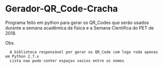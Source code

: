 # Gerador-QR_Code-Cracha
Programa feito em python para gerar os QR_Codes que serão usados durante a semana acadêmica da física e a Semana Cientifica do PET de 2018.

Obs. 
    
      A biblioteca responsável por gerar os QR_Code com logo roda apenas em Python 2.7.x
      Lista nao pode conter espaços vazios entre os nomes
      
